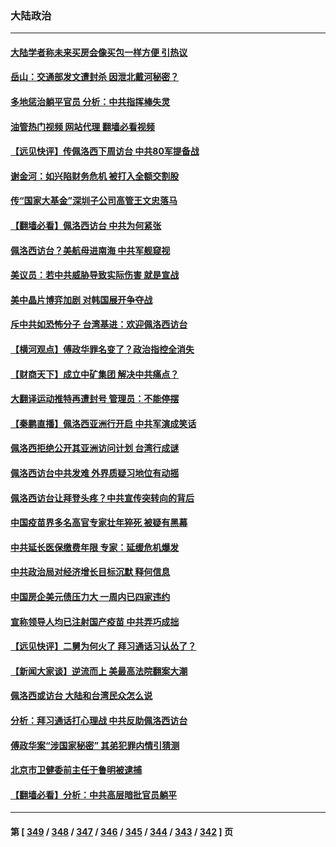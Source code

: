 ### 大陆政治
---
#### [大陆学者称未来买房会像买包一样方便 引热议](../../pages/ncid277/n13792227.md?07302045) 
#### [岳山：交通部发文遭封杀 因泄北戴河秘密？](../../pages/ncid277/n13792157.md?07302045) 
#### [多地惩治躺平官员 分析：中共指挥棒失灵](../../pages/ncid277/n13792195.md?07302045) 
#### [油管热门视频 网站代理 翻墙必看视频](http://209.222.30.114:81/youtube.html?07302045)
#### [【远见快评】传佩洛西下周访台 中共80军提备战](../../pages/ncid277/n13791956.md?07302045) 
#### [谢金河：如兴陷财务危机 被打入全额交割股](../../pages/ncid277/n13792022.md?07302045) 
#### [传“国家大基金”深圳子公司高管王文忠落马](../../pages/ncid277/n13792088.md?07302045) 
#### [【翻墙必看】佩洛西访台 中共为何紧张](../../pages/ncid277/n13791996.md?07302045) 
#### [佩洛西访台？美航母进南海 中共军舰窥视](../../pages/ncid277/n13791879.md?07302045) 
#### [美议员：若中共威胁导致实际伤害 就是宣战](../../pages/ncid277/n13791928.md?07302045) 
#### [美中晶片博弈加剧 对韩国展开争夺战](../../pages/ncid277/n13792007.md?07302045) 
#### [斥中共如恐怖分子 台湾基进：欢迎佩洛西访台](../../pages/ncid277/n13791723.md?07302045) 
#### [【横河观点】傅政华罪名变了？政治指控全消失](../../pages/ncid277/n13791936.md?07302045) 
#### [【财商天下】成立中矿集团 解决中共痛点？](../../pages/ncid277/n13791867.md?07302045) 
#### [大翻译运动推特再遭封号 管理员：不能停摆](../../pages/ncid277/n13791914.md?07302045) 
#### [【秦鹏直播】佩洛西亚洲行开启 中共军演成笑话](../../pages/ncid277/n13791934.md?07302045) 
#### [佩洛西拒绝公开其亚洲访问计划 台湾行成谜](../../pages/ncid277/n13791864.md?07302045) 
#### [佩洛西访台中共发难 外界质疑习地位有动摇](../../pages/ncid277/n13791686.md?07302045) 
#### [佩洛西访台让拜登头疼？中共宣传突转向的背后](../../pages/ncid277/n13791847.md?07302045) 
#### [中国疫苗界多名高官专家壮年猝死 被疑有黑幕](../../pages/ncid277/n13791884.md?07302045) 
#### [中共延长医保缴费年限 专家：延缓危机爆发](../../pages/ncid277/n13791859.md?07302045) 
#### [中共政治局对经济增长目标沉默 释何信息](../../pages/ncid277/n13791813.md?07302045) 
#### [中国房企美元债压力大 一周内已四家违约](../../pages/ncid277/n13791848.md?07302045) 
#### [宣称领导人均已注射国产疫苗 中共弄巧成拙](../../pages/ncid277/n13791829.md?07302045) 
#### [【远见快评】二舅为何火了 拜习通话习认怂了？](../../pages/ncid277/n13791431.md?07302045) 
#### [【新闻大家谈】逆流而上 美最高法院翻案大潮](../../pages/ncid277/n13791225.md?07302045) 
#### [佩洛西或访台 大陆和台湾民众怎么说](../../pages/ncid277/n13791691.md?07302045) 
#### [分析：拜习通话打心理战 中共反助佩洛西访台](../../pages/ncid277/n13791491.md?07302045) 
#### [傅政华案“涉国家秘密” 其弟犯罪内情引猜测](../../pages/ncid277/n13791277.md?07302045) 
#### [北京市卫健委前主任于鲁明被逮捕](../../pages/ncid277/n13791595.md?07302045) 
#### [【翻墙必看】分析：中共高层暗批官员躺平](../../pages/ncid277/n13791508.md?07302045) 

---
#### 第 [ [349](./349.md?07302045) / [348](./348.md?07302045) / [347](./347.md?07302045) / [346](./346.md?07302045) / [345](./345.md?07302045) / [344](./344.md?07302045) / [343](./343.md?07302045) / [342](./342.md?07302045) ] 页
